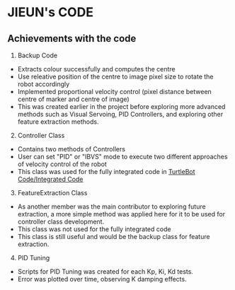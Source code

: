 # JIEUN's CODE

## Achievements with the code
1. Backup Code
  - Extracts colour successfully and computes the centre
  - Use releative position of the centre to image pixel size to rotate the robot accordingly
  - Implemented proportional velocity control (pixel distance between centre of marker and centre of image)
  - This was created earlier in the project before exploring more advanced methods such as Visual Servoing, PID Controllers, and exploring other feature extraction methods.

2. Controller Class
  - Contains two methods of Controllers
  - User can set "PID" or "IBVS" mode to execute two different approaches of velocity control of the robot
  - This class was used for the fully integrated code in [TurtleBot Code/Integrated Code](TurtleBot%20Code/Integrated%20Code)

3. FeatureExtraction Class
  - As another member was the main contributor to exploring future extraction, a more simple method was applied here for it to be used for controller class development.
  - This class was not used for the fully integrated code
  - This class is still useful and would be the backup class for feature extraction.

4. PID Tuning
  - Scripts for PID Tuning was created for each Kp, Ki, Kd tests.
  - Error was plotted over time, observing K damping effects. 
